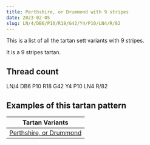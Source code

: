 ```yaml
---
title: Perthshire, or Drummond with 9 stripes
date: 2023-02-05
slug: LN/4/DB6/P10/R18/G42/Y4/P10/LN4/R/82
---
```

This is a list of all the tartan sett variants with 9 stripes.

It is a 9 stripes tartan.


## Thread count
LN/4 DB6 P10 R18 G42 Y4 P10 LN4 R/82

## Examples of this tartan pattern

| Tartan Variants |
|---------------|
| [Perthshire, or Drummond](/variants/ln/4/db6/p10/r18/g42/y4/p10/ln4/r/82-db000050-g008000-lne0e0e0-p800080-rc00000-yf0c000)||
